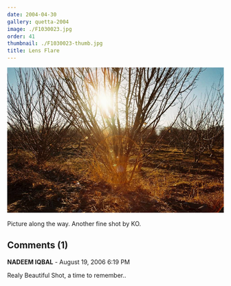```yaml
---
date: 2004-04-30
gallery: quetta-2004
image: ./F1030023.jpg
order: 41
thumbnail: ./F1030023-thumb.jpg
title: Lens Flare
---
```


![Lens Flare](./F1030023.jpg)

Picture along the way. Another fine shot by KO.

<div id="comments">

## Comments (1)

<div id="comment">

**NADEEM IQBAL** - August 19, 2006  6:19 PM

Realy Beautiful Shot, a time to remember..

</div>

</div>